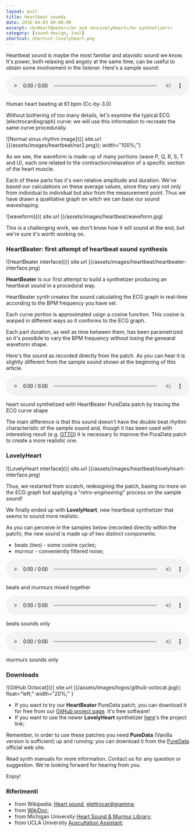 ```yaml
---
layout: post
title: Heartbeat sounds
date: 2016-04-03 09:00:00
excerpt: <b>HeartBeater</b> and <b>LovelyHeart</b> synthetizers!
category: [sound-design, tool]
shortcut: shortcut-lovelyheart.png
---
```


Heartbeat sound is maybe the most familiar and atavistic sound we know. It's power, both relaxing and angsty at the same time, can be useful to obtain some involvement in the listener. Here's a sample sound:

<audio controls="controls" style="width:100%;">
Your browser does not support the <code>audio</code> element.
<source src="{{ site.url }}/assets/sounds/heartbeat/Human_heart_beating_at_61_bpm_(Cc-by-3.0).ogg" type="audio/ogg">
</audio>
<p class="caption">Human heart beating at 61 bpm (Cc-by-3.0)</p>

Without bothering of too many details, let's examine the typical ECG (electrocardiograph) curve: we will use this information to recreate the same curve procedurally.

<!-- <p>Senza entrare troppo nei dettagli esaminiamo la curva tipica del battito così come ce la mostra il grafico dell'elettrocardiogramma. Useremo questa curva come linea guida per la costruzione del nostro modello.</p>-->

![Normal sinus rhythm image]({{ site.url }}/assets/images/heartbeat/nsr2.png){: width="100%;"}

As we see, the waveform is made-up of many portions (wave P, Q, R, S, T and U), each one related to the contraction/relaxation of a specific section of the heart muscle.

<!-- <p>Come vediamo la forma d'onda è costituita da più parti (curve P, Q, R, S, T e U), ognuna delle quali associata ad una contrazione/rilassamento di una particolare parte del muscolo cardiaco.</p> -->

Each of these parts has it's own relative amplitude and duration. We've based our calculations on these average values, since they vary not only from individual to individual but also from the measurement point. Thus we have drawn a qualitative graph on witch we can base our sound waveshaping.

<!-- <p>Ogni parte ha una propria ampiezza e durata relativa. Anche se si tratta di valori medi, che variano da individuo a individuo e da quale sia il punto in cui la misurazione è stata effettuata, abbiamo costruito un grafico qualitativo sul quale basarci per la sintesi.</p> -->

![waveform]({{ site.url }}/assets/images/heartbeat/waveform.jpg)

 This is a challenging work, we don't know how it will sound at the end, but we're sure it's worth working on.

### HeartBeater: first attempt of heartbeat sound synthesis

![HeartBeater interface]({{ site.url }}/assets/images/heartbeat/heartbeater-interface.png)

**HeartBeater** is our first attempt to build a synthetizer producing an heartbeat sound in a procedural way.

HeartBeater synth creates the sound calculating the ECG graph in real-time according to the BPM frequency you have set.

<!-- <p>Qualche tempo fa abbiamo voluto giocare con <b>Pure Data</b> e realizzare una piccola <b>patch</b> che potesse riprodurlo in modo procedurale.<br>
Il suono del cuore avrebbe dovuto essere abbastanza verosimile e al tempo stesso controllabile nella frequenza del battito, sì da poter ricreare facilmente una sensazione di tensione in aumento!</p> -->

Each curve portion is approximated usign a cosine function. This cosine is warped in different ways so it conforms to the ECG graph.

Each part duration, as well as time between them, has been parametrized so it's possibile to vary the BPM frequency without losing the genearal waveform shape.

<!-- <p>Ogni parte della curva è stata approssimata scolpendo opportunamente l'onda cosinusoidale, la quale è stata deformata e distorta in diversi modi così da adattarsi alla sagoma del tracciato. La durata delle diverse parti, così come quella degli intervalli tra una e l'altra, sono stati epsressi in forma parametrica in modo da poter essere variati a piacere senza perdere per questo la struttura complessiva della forma d'onda.</p> -->

<!-- <p>Alla patch è stato fornito anche uno slider per un controllo variabile tra i valori estremi di 30 e 200 BPM.<br>
La patch è stata arricchita con una sezione di controlli master, di registrazione, e di controllo via MIDI.</p> -->

Here's the sound as recorded directly from the patch. As you can hear it is slightly different from the sample sound shown at the beginning of this article.

<audio controls="controls" style="width:100%;">
Your browser does not support the <code>audio</code> element.
<source src="{{ site.url }}/assets/sounds/heartbeat/PD_heartbeat.ogg" type="audio/ogg">
</audio>
<p class="caption">heart sound synthetized with HeartBeater PureData patch by tracing the ECG curve shape</p>

The main difference is that this sound doesn't have the double beat rhythm characteristic of the sample sound and, though it has been used with interesting result (e.g. [OTTO]()) it is necessary to improve the PuraData patch to create a more realistic one.

<!--<p>Il risultato sonoro è, a mio parere, abbastanza efficacie e permette, magari con ulteriori interventi di post-processing, di ottenere un suono interessante e verosimile!</p>-->

### LovelyHeart

![LovelyHeart interface]({{ site.url }}/assets/images/heartbeat/lovelyheart-interface.png)

Thus, we restarted from scratch, redesigning the patch, basing no more on the ECG graph but applying a "_retro-engineering_" process on the sample sound!

We finally ended up with **LovelyHeart**, new heartbeat synthetizer that seems to sound more realistic.

As you can perceive in the samples below (recorded directly within the patch), the new sound is made up of two distinct components:

* beats (two) - some cosine cycles;
* murmur - conveniently filtered noise;

<audio controls="controls" style="width:100%;">
 Your browser does not support the <code>audio</code> element.
 <source src="{{ site.url }}/assets/sounds/heartbeat/LovelyHeart_mix.ogg" type="audio/ogg">
</audio>
<p class="caption">beats and murmurs mixed together</p>

<audio controls="controls" style="width:100%;">
Your browser does not support the <code>audio</code> element.
<source src="{{ site.url }}/assets/sounds/heartbeat/LovelyHeart_beats.ogg" type="audio/ogg">
</audio>
<p class="caption">beats sounds only</p>

<audio controls="controls" style="width:100%;">
Your browser does not support the <code>audio</code> element.
<source src="{{ site.url }}/assets/sounds/heartbeat/LovelyHeart_murmur.ogg" type="audio/ogg">
</audio>
<p class="caption">murmurs sounds only</p>

### Downloads

![GitHub Octocat]({{ site.url }}/assets/images/logos/github-octocat.jpg){: float="left;" width="20%;" }

* If you want to try our **HeartBeater** PureData patch, you can download it for free from our [GitHub project page](https://github.com/Limulo/HeartBeater). It's free software!
* If you want to use the newer **LovelyHeart** synthetizer [here](https://github.com/Limulo/LovelyHeart)'s the project link;

Remember, in order to use these patches you need **PureData** (Vanilla version is sufficient) up and running: you can download it from the [PureData](http://puredata.info/) official web site.

Read synth manuals for more information. Contact us for any question or suggestion. We're looking forward for hearing from you.

Enjoy!

### Riferimenti

* from Wikipedia: [Heart sound](https://en.wikipedia.org/wiki/Heart_sounds), [elettrocardigramma](https://it.wikipedia.org/wiki/Elettrocardiogramma);
* from [WikiDoc](http://www.wikidoc.org/index.php/Normal_sinus_rhythm);
* from Michigan University [Heart Sound & Murmur Library](http://www.med.umich.edu/lrc/psb_open/repo/primer_heartsound/primer_heartsound.html#);
* from UCLA University [Auscultation Assistant](http://www.med.ucla.edu/wilkes/inex.htm);
